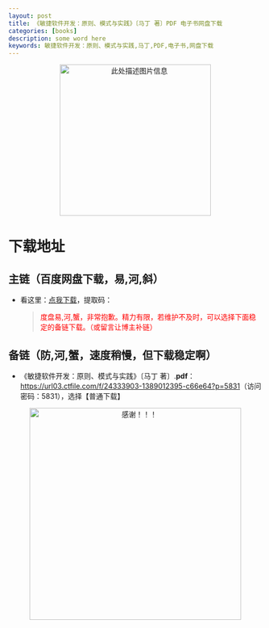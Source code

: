 ```yaml
---
layout: post
title: 《敏捷软件开发：原则、模式与实践》〔马丁 著〕PDF 电子书网盘下载
categories: [books]
description: some word here
keywords: 敏捷软件开发：原则、模式与实践,马丁,PDF,电子书,网盘下载
---
```


<div align="center"><img src="https://qweree.cn/wp-content/uploads/2024/10/min-jie-ruan-jian-kai-fa-tuya.jpeg" alt="此处描述图片信息" width="300px" height="auto"></div>

# 下载地址

## 主链（百度网盘下载，易,河,斜）

- 看这里：[点我下载](https://pan.baidu.com/s/1iMXUbSbtZQZjDcqDmnWUyw?pwd=)，提取码：

  > <p style="color:red" >度盘易,河,蟹，非常抱歉。精力有限，若维护不及时，可以选择下面稳定的备链下载。（或留言让博主补链）</p>

## 备链（防,河,蟹，速度稍慢，但下载稳定啊）

- 《敏捷软件开发：原则、模式与实践》〔马丁 著〕.**pdf**：<https://url03.ctfile.com/f/24333903-1389012395-c66e64?p=5831>（访问密码：5831），选择【普通下载】

<div align="center"><img src="https://pic.imgdb.cn/item/6707df6bd29ded1a8ce37031.gif" alt="感谢！！！" width="420px" height="auto"/></div>
